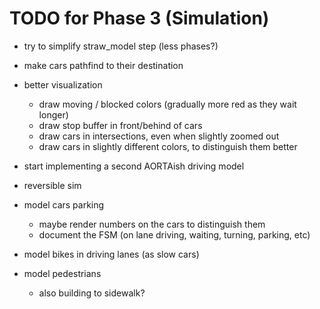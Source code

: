# TODO for Phase 3 (Simulation)

- try to simplify straw_model step (less phases?)

- make cars pathfind to their destination

- better visualization
	- draw moving / blocked colors (gradually more red as they wait longer)
	- draw stop buffer in front/behind of cars
	- draw cars in intersections, even when slightly zoomed out
	- draw cars in slightly different colors, to distinguish them better

- start implementing a second AORTAish driving model

- reversible sim

- model cars parking
	- maybe render numbers on the cars to distinguish them
	- document the FSM (on lane driving, waiting, turning, parking, etc)

- model bikes in driving lanes (as slow cars)

- model pedestrians
	- also building to sidewalk?

